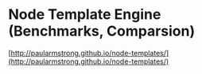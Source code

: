 # Node Template Engine (Benchmarks, Comparsion)
[http://paularmstrong.github.io/node-templates/](http://paularmstrong.github.io/node-templates/)
